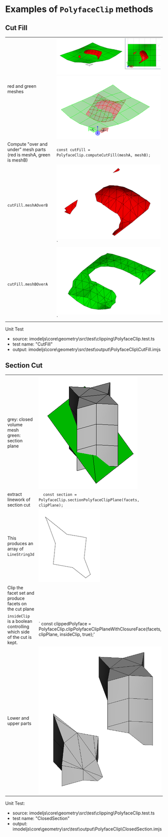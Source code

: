 
# Examples of `PolyfaceClip` methods

## Cut Fill

|  |  |
|---|---|
| red and green meshes  | ![>](./figs/PolyfaceClip/CutFillAInput.png) <br>  ![>](./figs/PolyfaceClip/CutFillAInputTransparent.png) |
| Compute "over and under" mesh parts <br> (red is meshA, green is meshB) | `const cutFill = PolyfaceClip.computeCutFill(meshA, meshB);` |
| `cutFill.meshAOverB` |![>](./figs/PolyfaceClip/CutFillARedOverGreen.png) ` |
| `cutFill.meshBOverA` |![>](./figs/PolyfaceClip/CutFillAGreenOverRed.png) ` |


Unit Test
  * source: imodeljs\core\geometry\src\test\clipping\PolyfaceClip.test.ts
  * test name: "CutFill"
  * output: imodeljs\core\geometry\src\test\output\PolyfaceClip\CutFill.imjs


## Section Cut

|  |  |
|---|---|
| grey: closed volume mesh <br> green: section plane  | ![>](./figs/PolyfaceClip\SectionCut\MeshVolumeAndPlane.png) |
| extract linework of section cut | `  const section = PolyfaceClip.sectionPolyfaceClipPlane(facets, clipPlane);` |
| This produces an array of `LineString3d` | ![>](./figs/PolyfaceClip\SectionCut\SectionCutAsLines.png) |
| Clip the facet set and produce facets on the cut plane <br>
 `insideClip` is a boolean controlling which side of the cut is kept. |`  const clippedPolyface = PolyfaceClip.clipPolyfaceClipPlaneWithClosureFace(facets, clipPlane, insideClip, true);' |
 | Lower and upper parts | ![>](./figs/PolyfaceClip\SectionCut\LowerAndUpperParts.png)



Unit Test:
  * source: imodeljs\core\geometry\src\test\clipping\PolyfaceClip.test.ts
  * test name: "ClosedSection"
  * output: imodeljs\core\geometry\src\test\output\PolyfaceClip\ClosedSection.imjs

